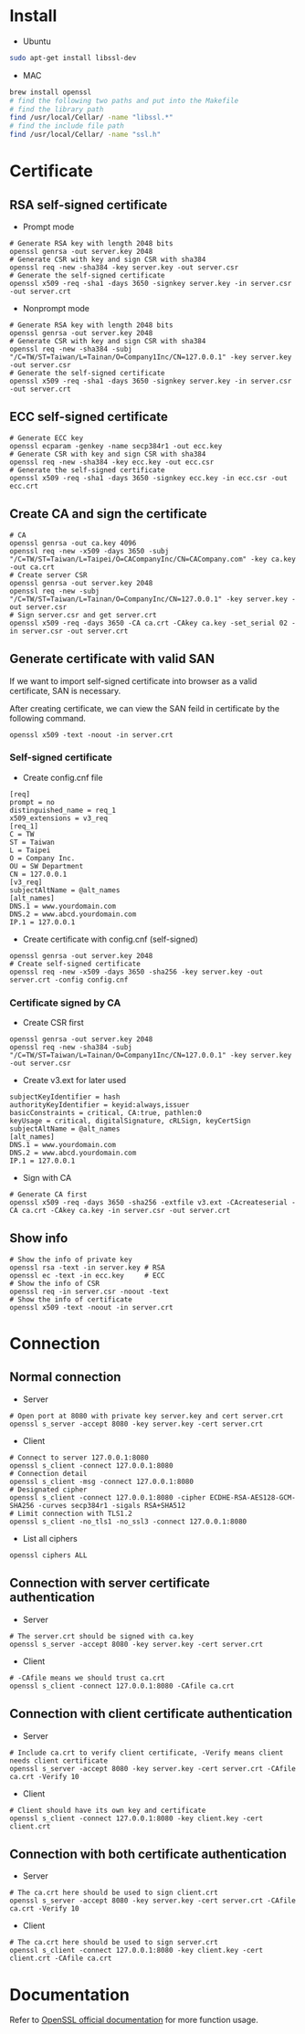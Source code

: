 # Install
* Ubuntu
```sh
sudo apt-get install libssl-dev
```
* MAC
```sh
brew install openssl
# find the following two paths and put into the Makefile
# find the library path
find /usr/local/Cellar/ -name "libssl.*"
# find the include file path
find /usr/local/Cellar/ -name "ssl.h"
```

# Certificate
## RSA self-signed certificate
* Prompt mode
```
# Generate RSA key with length 2048 bits
openssl genrsa -out server.key 2048
# Generate CSR with key and sign CSR with sha384
openssl req -new -sha384 -key server.key -out server.csr
# Generate the self-signed certificate
openssl x509 -req -sha1 -days 3650 -signkey server.key -in server.csr -out server.crt
```
* Nonprompt mode
```
# Generate RSA key with length 2048 bits
openssl genrsa -out server.key 2048
# Generate CSR with key and sign CSR with sha384
openssl req -new -sha384 -subj "/C=TW/ST=Taiwan/L=Tainan/O=Company1Inc/CN=127.0.0.1" -key server.key -out server.csr
# Generate the self-signed certificate
openssl x509 -req -sha1 -days 3650 -signkey server.key -in server.csr -out server.crt
```

## ECC self-signed certificate
```
# Generate ECC key
openssl ecparam -genkey -name secp384r1 -out ecc.key
# Generate CSR with key and sign CSR with sha384
openssl req -new -sha384 -key ecc.key -out ecc.csr
# Generate the self-signed certificate
openssl x509 -req -sha1 -days 3650 -signkey ecc.key -in ecc.csr -out ecc.crt
```

## Create CA and sign the certificate
```
# CA
openssl genrsa -out ca.key 4096
openssl req -new -x509 -days 3650 -subj "/C=TW/ST=Taiwan/L=Taipei/O=CACompanyInc/CN=CACompany.com" -key ca.key -out ca.crt
# Create server CSR
openssl genrsa -out server.key 2048
openssl req -new -subj "/C=TW/ST=Taiwan/L=Tainan/O=CompanyInc/CN=127.0.0.1" -key server.key -out server.csr
# Sign server.csr and get server.crt
openssl x509 -req -days 3650 -CA ca.crt -CAkey ca.key -set_serial 02 -in server.csr -out server.crt
```

## Generate certificate with valid SAN
If we want to import self-signed certificate into browser as a valid certificate, SAN is necessary.

After creating certificate, we can view the SAN feild in certificate by the following command.
```
openssl x509 -text -noout -in server.crt
```
### Self-signed certificate
* Create config.cnf file
```
[req]
prompt = no
distinguished_name = req_1
x509_extensions = v3_req
[req_1]
C = TW
ST = Taiwan
L = Taipei
O = Company Inc.
OU = SW Department
CN = 127.0.0.1
[v3_req]
subjectAltName = @alt_names
[alt_names]
DNS.1 = www.yourdomain.com
DNS.2 = www.abcd.yourdomain.com
IP.1 = 127.0.0.1
```
* Create certificate with config.cnf (self-signed)
```
openssl genrsa -out server.key 2048
# Create self-signed certificate
openssl req -new -x509 -days 3650 -sha256 -key server.key -out server.crt -config config.cnf
```
### Certificate signed by CA
* Create CSR first
```
openssl genrsa -out server.key 2048
openssl req -new -sha384 -subj "/C=TW/ST=Taiwan/L=Tainan/O=Company1Inc/CN=127.0.0.1" -key server.key -out server.csr
```
* Create v3.ext for later used
```
subjectKeyIdentifier = hash
authorityKeyIdentifier = keyid:always,issuer
basicConstraints = critical, CA:true, pathlen:0
keyUsage = critical, digitalSignature, cRLSign, keyCertSign
subjectAltName = @alt_names
[alt_names]
DNS.1 = www.yourdomain.com
DNS.2 = www.abcd.yourdomain.com
IP.1 = 127.0.0.1
```
* Sign with CA
```
# Generate CA first
openssl x509 -req -days 3650 -sha256 -extfile v3.ext -CAcreateserial -CA ca.crt -CAkey ca.key -in server.csr -out server.crt
```

## Show info
```
# Show the info of private key
openssl rsa -text -in server.key # RSA
openssl ec -text -in ecc.key     # ECC
# Show the info of CSR
openssl req -in server.csr -noout -text
# Show the info of certificate
openssl x509 -text -noout -in server.crt
```

# Connection
## Normal connection
* Server
```
# Open port at 8080 with private key server.key and cert server.crt
openssl s_server -accept 8080 -key server.key -cert server.crt
```
* Client
```
# Connect to server 127.0.0.1:8080
openssl s_client -connect 127.0.0.1:8080
# Connection detail
openssl s_client -msg -connect 127.0.0.1:8080
# Designated cipher
openssl s_client -connect 127.0.0.1:8080 -cipher ECDHE-RSA-AES128-GCM-SHA256 -curves secp384r1 -sigals RSA+SHA512
# Limit connection with TLS1.2
openssl s_client -no_tls1 -no_ssl3 -connect 127.0.0.1:8080
```
* List all ciphers
```
openssl ciphers ALL
```
## Connection with server certificate authentication
* Server
```
# The server.crt should be signed with ca.key
openssl s_server -accept 8080 -key server.key -cert server.crt
```
* Client
```
# -CAfile means we should trust ca.crt
openssl s_client -connect 127.0.0.1:8080 -CAfile ca.crt
```
## Connection with client certificate authentication
* Server
```
# Include ca.crt to verify client certificate, -Verify means client needs client certificate
openssl s_server -accept 8080 -key server.key -cert server.crt -CAfile ca.crt -Verify 10
```
* Client
```
# Client should have its own key and certificate
openssl s_client -connect 127.0.0.1:8080 -key client.key -cert client.crt
```
## Connection with both certificate authentication
* Server
```
# The ca.crt here should be used to sign client.crt
openssl s_server -accept 8080 -key server.key -cert server.crt -CAfile ca.crt -Verify 10
```
* Client
```
# The ca.crt here should be used to sign server.crt
openssl s_client -connect 127.0.0.1:8080 -key client.key -cert client.crt -CAfile ca.crt
```

# Documentation
Refer to [OpenSSL official documentation](https://www.openssl.org/docs/manmaster/man3/) for more function usage.